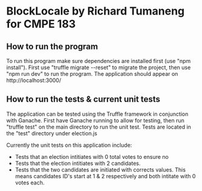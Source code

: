 # BlockLocale by Richard Tumaneng for CMPE 183

## How to run the program
To run this program make sure dependencies are installed first (use "npm install"). First use "truffle migrate --reset" to migrate the project, then use "npm run dev" to run the program. The application should appear on http://localhost:3000/

## How to run the tests & current unit tests
The application can be tested using the Truffle framework in conjunction with Ganache. First have Ganache running to allow for testing, then run "truffle test" on the main directory to run the unit test. Tests are located in the "test" directory under election.js

Currently the unit tests on this application include:
- Tests that an election intitiates with 0 total votes to ensure no 
- Tests that the election intitiates with 2 candidates.
- Tests that the two candidates are initiated with corrects values. This means candidates ID's start at 1 & 2 respectively and both intitate with 0 votes each.


